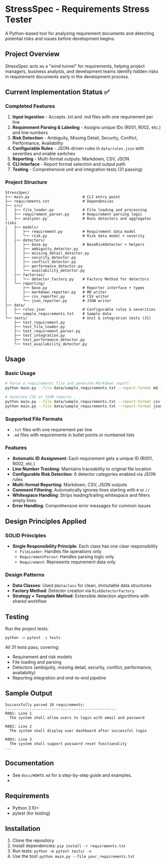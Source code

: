 # StressSpec - Requirements Stress Tester

A Python-based tool for analyzing requirement documents and detecting potential risks and issues before development begins.

## Project Overview

StressSpec acts as a "wind tunnel" for requirements, helping project managers, business analysts, and development teams identify hidden risks in requirement documents early in the development process.

## Current Implementation Status ✅

### Completed Features

1. **Input Ingestion** - Accepts .txt and .md files with one requirement per line
2. **Requirement Parsing & Labeling** - Assigns unique IDs (R001, R002, etc.) and line numbers
3. **Risk Detection** - Ambiguity, Missing Detail, Security, Conflict, Performance, Availability
4. **Configurable Rules** - JSON-driven rules in `data/rules.json` with severities and enable switches
5. **Reporting** - Multi-format outputs: Markdown, CSV, JSON
6. **CLI Interface** - Report format selection and output path
7. **Testing** - Comprehensive unit and integration tests (31 passing)

### Project Structure

```
StressSpec/
├── main.py                        # CLI entry point
├── requirements.txt               # Dependencies
├── src/
│   ├── file_loader.py             # File loading and processing
│   ├── requirement_parser.py      # Requirement parsing logic
│   ├── analyzer.py                # Runs detectors and aggregates risks
│   ├── models/
│   │   ├── requirement.py         # Requirement data model
│   │   └── risk.py                # Risk data model + severity
│   ├── detectors/
│   │   ├── base.py                # BaseRiskDetector + helpers
│   │   ├── ambiguity_detector.py
│   │   ├── missing_detail_detector.py
│   │   ├── security_detector.py
│   │   ├── conflict_detector.py
│   │   ├── performance_detector.py
│   │   └── availability_detector.py
│   ├── factories/
│   │   └── detector_factory.py    # Factory Method for detectors
│   └── reporting/
│       ├── base.py                # Reporter interface + types
│       ├── markdown_reporter.py   # MD writer
│       ├── csv_reporter.py        # CSV writer
│       └── json_reporter.py       # JSON writer
├── data/
│   ├── rules.json                 # Configurable rules & severities
│   └── sample_requirements.txt    # Sample data
└── tests/                         # Unit & integration tests (31)
    ├── test_requirement.py
    ├── test_file_loader.py
    ├── test_requirement_parser.py
    ├── test_integration.py
    ├── test_performance_detector.py
    └── test_availability_detector.py
```

## Usage

### Basic Usage

```bash
# Parse a requirements file and generate Markdown report
python main.py --file data/sample_requirements.txt --report-format md --verbose

# Generate CSV or JSON reports
python main.py --file data/sample_requirements.txt --report-format csv --output report.csv
python main.py --file data/sample_requirements.txt --report-format json --output report.json
```

### Supported File Formats

- `.txt` files with one requirement per line
- `.md` files with requirements in bullet points or numbered lists

### Features

- **Automatic ID Assignment**: Each requirement gets a unique ID (R001, R002, etc.)
- **Line Number Tracking**: Maintains traceability to original file location
- **Configurable Risk Detection**: 6 detector categories enabled via JSON rules
- **Multi-format Reporting**: Markdown, CSV, JSON outputs
- **Comment Filtering**: Automatically ignores lines starting with `#` or `//`
- **Whitespace Handling**: Strips leading/trailing whitespace and filters empty lines
- **Error Handling**: Comprehensive error messages for common issues

## Design Principles Applied

### SOLID Principles

- **Single Responsibility Principle**: Each class has one clear responsibility
  - `FileLoader`: Handles file operations only
  - `RequirementParser`: Handles parsing logic only
  - `Requirement`: Represents requirement data only

### Design Patterns

- **Data Classes**: Used `@dataclass` for clean, immutable data structures
- **Factory Method**: Detector creation via `RiskDetectorFactory`
- **Strategy + Template Method**: Extensible detection algorithms with shared workflow

## Testing

Run the project tests:

```bash
python -m pytest -q tests
```

All 31 tests pass, covering:
- Requirement and risk models
- File loading and parsing
- Detectors (ambiguity, missing detail, security, conflict, performance, availability)
- Reporting integration and end-to-end pipeline

## Sample Output

```
Successfully parsed 10 requirements:
--------------------------------------------------
R001: Line 1
  The system shall allow users to login with email and password

R002: Line 2
  The system shall display user dashboard after successful login

R003: Line 3
  The system shall support password reset functionality
...
```

## Documentation

- See `docs/HOWTO.md` for a step-by-step guide and examples.
-

## Requirements

- Python 3.10+
- pytest (for testing)

## Installation

1. Clone the repository
2. Install dependencies: `pip install -r requirements.txt`
3. Run tests: `python -m pytest tests/ -v`
4. Use the tool: `python main.py --file your_requirements.txt`
